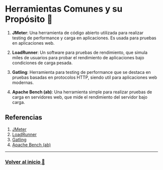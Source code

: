 # Herramientas Comunes y su Propósito 🚀

1. **JMeter**: Una herramienta de código abierto utilizada para realizar testing de performance y carga en aplicaciones. Es usada para pruebas en aplicaciones web.

2. **LoadRunner**: Un software para pruebas de rendimiento, que simula miles de usuarios para probar el rendimiento de aplicaciones bajo condiciones de carga pesada.

3. **Gatling**: Herramienta para testing de performance que se destaca en pruebas basadas en protocolos HTTP, siendo util para aplicaciones web modernas.

4. **Apache Bench (ab)**: Una herramienta simple para realizar pruebas de carga en servidores web, que mide el rendimiento del servidor bajo carga.

## Referencias

1. [JMeter](https://jmeter.apache.org)
2. [LoadRunner](https://www.microfocus.com/es-es/products/loadrunner-professional/overview)
3. [Gatling](https://gatling.io)
4. [Apache Bench (ab)](https://httpd.apache.org/docs/2.4/programs/ab.html)

---

### [Volver al inicio 🏡 ](../../readme.md)